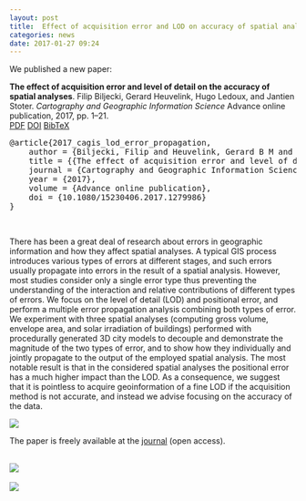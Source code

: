 ```yaml
---
layout: post
title:  Effect of acquisition error and LOD on accuracy of spatial analyses
categories: news
date: 2017-01-27 09:24
---
```


We published a new paper:

<div class="filteredelement"><strong>The effect of acquisition error and level of detail on the accuracy of spatial analyses</strong>. Filip Biljecki, Gerard Heuvelink, Hugo Ledoux, and Jantien Stoter. <em>Cartography and Geographic Information Science</em> Advance online publication, 2017, pp. 1&ndash;21. <br /> <a href="http://filip.biljecki.com/publications/2017_cagis_lod_error_propagation.pdf"><i class="fa fa-file-pdf-o"></i> PDF</a> <a href="http://dx.doi.org/10.1080/15230406.2017.1279986"><i class="fa fa-external-link"></i> DOI</a> <a href="#bib2017_cagis_lod_error_propagation" data-toggle="collapse"><i class="fa fa-caret-square-o-down"></i> BibTeX</a><div id="bib2017_cagis_lod_error_propagation" class="collapse" tabindex="-1"><pre class="bibtex">@article{2017_cagis_lod_error_propagation,
    author = {Biljecki, Filip and Heuvelink, Gerard B M and Ledoux, Hugo and Stoter, Jantien},
    title = {{The effect of acquisition error and level of detail on the accuracy of spatial analyses}},
    journal = {Cartography and Geographic Information Science},
    year = {2017},
    volume = {Advance online publication},
    doi = {10.1080/15230406.2017.1279986}
}</pre></div></div>

<br>

There has been a great deal of research about errors in geographic information and how they affect spatial analyses. A typical GIS process introduces various types of errors at different stages, and such errors usually propagate into errors in the result of a spatial analysis. However, most studies consider only a single error type thus preventing the understanding of the interaction and relative contributions of different types of errors. We focus on the level of detail (LOD) and positional error, and perform a multiple error propagation analysis combining both types of error. We experiment with three spatial analyses (computing gross volume, envelope area, and solar irradiation of buildings) performed with procedurally generated 3D city models to decouple and demonstrate the magnitude of the two types of error, and to show how they individually and jointly propagate to the output of the employed spatial analysis. The most notable result is that in the considered spatial analyses the positional error has a much higher impact than the LOD. As a consequence, we suggest that it is pointless to acquire geoinformation of a fine LOD if the acquisition method is not accurate, and instead we advise focusing on the accuracy of the data.

<a href="http://dx.doi.org/10.1080/15230406.2017.1279986"><img src="{{ site.baseurl }}/img/2017/cagis-1.png"/></a><br/>

The paper is freely available at the <a href="http://dx.doi.org/10.1080/15230406.2017.1279986">journal</a> (open access).<br/><br/>

<img src="{{ site.baseurl }}/img/2017/cagis-2.png"/><br/><br/>
<img src="{{ site.baseurl }}/img/2017/cagis-3.png"/><br/><br/>
